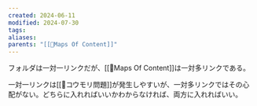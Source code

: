 ```yaml
---
created: 2024-06-11
modified: 2024-07-30
tags: 
aliases: 
parents: "[[📝Maps Of Content]]"
---
```

フォルダは一対一リンクだが、[[📝Maps Of Content]]は一対多リンクである。

一対一リンクは[[📝コウモリ問題]]が発生しやすいが、一対多リンクではその心配がない。どちらに入れればいいかわからなければ、両方に入れればいい。